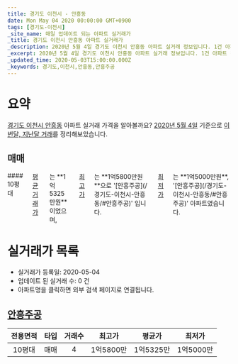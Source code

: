 ```yaml
---
title: 경기도 이천시 - 안흥동
date: Mon May 04 2020 00:00:00 GMT+0900
tags: [경기도-이천시]
_site_name: 매일 업데이트 되는 아파트 실거래가
_title: 경기도 이천시 안흥동 아파트 실거래가
_description: 2020년 5월 4일 경기도 이천시 안흥동 아파트 실거래 정보입니다. 1건 아파트 정보가 있습니다.
_excerpt: 2020년 5월 4일 경기도 이천시 안흥동 아파트 실거래 정보입니다. 1건 아파트 정보가 있습니다.
_updated_time: 2020-05-03T15:00:00.000Z
_keywords: 경기도,이천시,안흥동,안흥주공
---
```





# 요약
<ins>경기도 이천시 안흥동</ins> 아파트 실거래 가격을 알아볼까요? <ins>2020년 5월 4일</ins> 기준으로 <ins>이번달, 지난달 거래</ins>를 정리해보았습니다.

## 매매
<div class="container">
<div class="twelve columns" markdown="1">
#### 10평대
<ins>평균 거래가</ins>는 **1억5325만원**이었으며, <ins>최고가</ins>는 **1억5800만원**으로 '[안흥주공](/경기도-이천시-안흥동/#안흥주공)' 입니다. <ins>최저가</ins>는 **1억5000만원**, '[안흥주공](/경기도-이천시-안흥동/#안흥주공)' 아파트였습니다.
</div>
</div>



# 실거래가 목록
- 실거래가 등록일: 2020-05-04
- 업데이트 된 실거래 수: 0 건
- 아파트명을 클릭하면 외부 검색 페이지로 연결됩니다.

## [안흥주공](#안흥주공)

|전용면적|타입|거래수|최고가|평균가|최저가|
|:---:|:---:|:---:|:---:|:---:|:---:|
|10평대|<span class="deal-type-1">매매</span>|4|1억5800만|1억5325만|1억5000만|

<br/>



